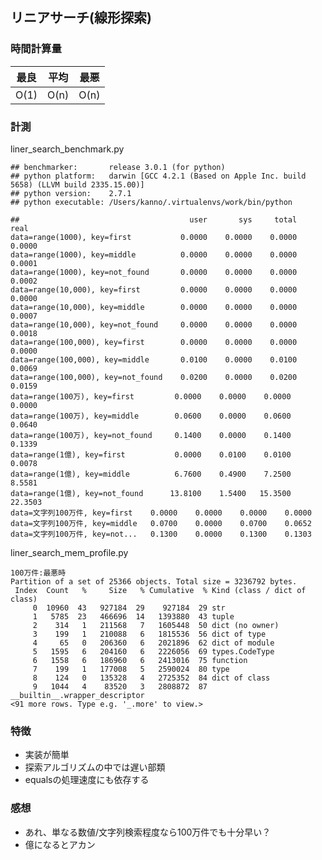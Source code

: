 ## リニアサーチ(線形探索)

### 時間計算量

| 最良 | 平均   | 最悪   |
|------|--------|--------|
| O(1) | O(n) | O(n) |

### 計測

liner_search_benchmark.py

    ## benchmarker:       release 3.0.1 (for python)
    ## python platform:   darwin [GCC 4.2.1 (Based on Apple Inc. build 5658) (LLVM build 2335.15.00)]
    ## python version:    2.7.1
    ## python executable: /Users/kanno/.virtualenvs/work/bin/python

    ##                                      user       sys     total      real
    data=range(1000), key=first           0.0000    0.0000    0.0000    0.0000
    data=range(1000), key=middle          0.0000    0.0000    0.0000    0.0001
    data=range(1000), key=not_found       0.0000    0.0000    0.0000    0.0002
    data=range(10,000), key=first         0.0000    0.0000    0.0000    0.0000
    data=range(10,000), key=middle        0.0000    0.0000    0.0000    0.0007
    data=range(10,000), key=not_found     0.0000    0.0000    0.0000    0.0018
    data=range(100,000), key=first        0.0000    0.0000    0.0000    0.0000
    data=range(100,000), key=middle       0.0100    0.0000    0.0100    0.0069
    data=range(100,000), key=not_found    0.0200    0.0000    0.0200    0.0159
    data=range(100万), key=first         0.0000    0.0000    0.0000    0.0000
    data=range(100万), key=middle        0.0600    0.0000    0.0600    0.0640
    data=range(100万), key=not_found     0.1400    0.0000    0.1400    0.1339
    data=range(1億), key=first           0.0000    0.0100    0.0100    0.0078
    data=range(1億), key=middle          6.7600    0.4900    7.2500    8.5581
    data=range(1億), key=not_found      13.8100    1.5400   15.3500   22.3503
    data=文字列100万件, key=first    0.0000    0.0000    0.0000    0.0000
    data=文字列100万件, key=middle   0.0700    0.0000    0.0700    0.0652
    data=文字列100万件, key=not...   0.1300    0.0000    0.1300    0.1303

liner_search_mem_profile.py

    100万件:最悪時
    Partition of a set of 25366 objects. Total size = 3236792 bytes.
     Index  Count   %     Size   % Cumulative  % Kind (class / dict of class)
         0  10960  43   927184  29    927184  29 str
         1   5785  23   466696  14   1393880  43 tuple
         2    314   1   211568   7   1605448  50 dict (no owner)
         3    199   1   210088   6   1815536  56 dict of type
         4     65   0   206360   6   2021896  62 dict of module
         5   1595   6   204160   6   2226056  69 types.CodeType
         6   1558   6   186960   6   2413016  75 function
         7    199   1   177008   5   2590024  80 type
         8    124   0   135328   4   2725352  84 dict of class
         9   1044   4    83520   3   2808872  87 __builtin__.wrapper_descriptor
    <91 more rows. Type e.g. '_.more' to view.>

### 特徴

* 実装が簡単
* 探索アルゴリズムの中では遅い部類
* equalsの処理速度にも依存する

### 感想

* あれ、単なる数値/文字列検索程度なら100万件でも十分早い？
* 億になるとアカン
